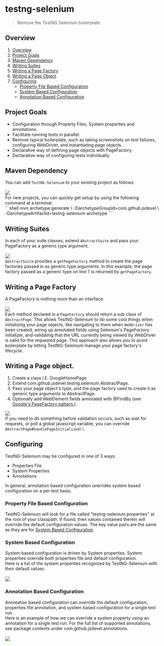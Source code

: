 testng-selenium
======================
> Remove the TestNG Selenium boilerplate.

<h2 id="overviewSection">Overview</h2>
<ol>
  <li><a href="#overviewSection">Overview</a></li>
  <li><a href="#projectGoalsSection">Project Goals</a></li>
  <li><a href="#mavenDependencySection">Maven Dependency</a></li>
  <li><a href="#writingSuitesSection">Writing Suites</a></li>
  <li><a href="#writingAPageFactorySection">Writing a Page Factory</a></li>
  <li><a href="#writingAPageObjectSection">Writing a Page Object</a></li>
  <li><a href="#configuringSection">Configuring</a>
    <ul>
      <li><a href="#propertyFileBasedConfigurationSection">Property File Based Configuration</a></li>
      <li><a href="#systemBasedConfigurationSection">System Based Configuration</a></li>
      <li><a href="#annotationBasedConfigurationSection">Annotation Based Configuration</a></li>
    </ul></li>
</ol>
<h2 id="projectGoalsSection">Project Goals</h2>
<ul>
  <li>Configuration through Property Files, System properties and annotations.</li>
  <li>Facilitate running tests in parallel.</li>
  <li>Remove typical boilerplate, such as taking screenshots on test
    failures, configuring WebDriver, and instantiating page objects.</li>
  <li>Declarative way of defining page objects with PageFactory.</li>
  <li>Declarative way of configuring tests individually.</li>
</ul>
<h2 id="mavenDependencySection">Maven Dependency</h2>
You can add <code>TestNG-Selenium</code> to your existing project as follows:
<br/>
<br/>
<img src="https://jsdevel.github.io/java-testng-selenium/images/maven-dependency.jpg">
<br/>
For new projects, you can quickly get setup by using the following command at a terminal:
<br/>
```shell
mvn archetype:generate \
  -DarchetypeGroupId=com.github.jsdevel \
  -DarchetypeArtifactId=testng-selenium-archetype
```
<h2 id="writingSuitesSection">Writing Suites</h2>
In each of your suite classes, extend <code>AbstractSuite</code> and pass
  your PageFactory as a generic type argument.
<br/>
<br/>
<img src="https://jsdevel.github.io/java-testng-selenium/images/suite.jpg">
<br/>
<code>AbstractSuite</code> provides a <code>getPageFactory</code>
method to create the page factories passed in as generic type arguments.  In
this example, the page factory passed as a generic type on line 7 is
returned by <code>getPageFactory</code>.
<h2 id="writingAPageFactorySection">Writing a Page Factory</h2>
A PageFactory is nothing more than an interface:
<br/>
<br/>
<img src="https://jsdevel.github.io/java-testng-selenium/images/page-factory.jpg">
<br/>
Each method declared in a <code>PageFactory</code> should return a sub class
of <code>AbstractPage</code>.  This allows TestNG-Selenium to do some cool things
when initializing your page objects, like navigating to them when
<code>WebDriver</code> has been created, wiring up annotated fields using
Selenium's PageFactory initializer, and validating that the URL currently
being viewed by WebDriver is valid for the requested page.  This approach
also allows you to avoid boilerplate by letting TestNG-Selenium manage your
page factory's lifecycle.
<h2 id="writingAPageObjectSection">Writing a Page object.</h2>
<ol>
  <li>Create a class I.E. GoogleHomePage</li>
  <li>Extend com.github.jsdevel.testng.selenium.AbstractPage.</li>
  <li>Pass your page object's type, and the page factory used to create it
    as generic type arguments to AbstractPage.</li>
  <li>Optionally add WebElement fields annotated with @FindBy (see
    <a href='https://code.google.com/p/selenium/wiki/PageFactory'>Google's
      PageFactory pattern.</a>).</li>
</ol>
<img src="https://jsdevel.github.io/java-testng-selenium/images/page-object.jpg">
<br>
If you need to do something before validation occurs, such as wait for
requests, or poll a global javascript variable, you can override
<code>AbstractPage#handlePageInitialized()</code>.
<h2 id="configuringSection">Configuring</h2>
TestNG-Selenium may be configured in one of 3 ways:
<ul>
  <li>Properties File</li>
  <li>System Properties</li>
  <li>Annotations</li>
</ul>
In general, annotation based configuration overrides system based
configuration on a per test basis.
<h3 id="propertyFileBasedConfigurationSection">Property File Based Configuration</h3>
TestNG-Selenium will look for a file called "testng-selenium.properties" at
the root of your classpath.  If found, then values contained therein will
override the default configuration values.  The key value pairs are the same
as they are for <a href="#systemBasedConfigurationSection">System Based Configuration</a>.
<h3 id="systemBasedConfigurationSection">System Based Configuration</h3>
System based configuration is driven by System properties.  System properties
override both properties file and default configuration.
<br/>
Here is a list of the system properties recognized by TestNG-Selenium with their default values:
<br/>
<br/>
<img src="https://jsdevel.github.io/java-testng-selenium/images/system-based-configuration.jpg"> 
<h3 id="annotationBasedConfigurationSection">Annotation Based Configuration</h3>
Annotation based configuration can override the default configuration,
properties file annotation, and system based configuration for a single test
run.
<br />
Here is an example of how we can override a system property using an annotation
for a single test run.  For the full list of supported annotations, see
package contents under com.github.jsdevel.annotations.
<br/>
<br/>
<img src="https://jsdevel.github.io/java-testng-selenium/images/annotation-based-configuration.jpg"> 

